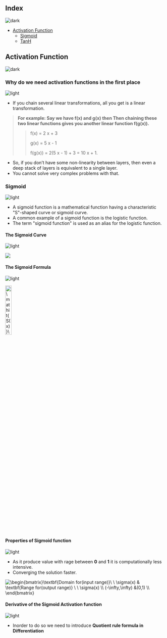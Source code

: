 ## Index
![dark](https://user-images.githubusercontent.com/12748752/136802585-2ef5b7ff-ddbc-417f-b963-ca233db3ded1.png)
* [Activation Function](#activation-function)
   * [Sigmoid](#sigmoid)
   * [TanH](#tanh)






## Activation Function
![dark](https://user-images.githubusercontent.com/12748752/136802585-2ef5b7ff-ddbc-417f-b963-ca233db3ded1.png)

### Why do we need activation functions in the first place
![light](https://user-images.githubusercontent.com/12748752/136802581-e8e0607f-3472-44f7-a8b2-8ba82a0f8070.png)
* If you chain several linear transformations, all you get is a linear transformation.
> **For example: Say we have f(x) and g(x) then Then chaining these two linear functions gives you another linear function f(g(x)).**
>> f(x) = 2 x + 3 
>> 
>> g(x) = 5 x - 1 
>> 
>> f(g(x)) = 2(5 x - 1) + 3 = 10 x + 1.
>
> 
> 
* So, if you don’t have some non-linearity between layers, then even a deep stack of layers is equivalent to a single layer.
* You cannot solve very complex problems with that.

### Sigmoid
![light](https://user-images.githubusercontent.com/12748752/136802581-e8e0607f-3472-44f7-a8b2-8ba82a0f8070.png)
* A sigmoid function is a mathematical function having a characteristic "S"-shaped curve or sigmoid curve.
* A common example of a sigmoid function is the logistic function.
* The term "sigmoid function" is used as an alias for the logistic function.


#### The Sigmoid Curve
![light](https://user-images.githubusercontent.com/12748752/136802581-e8e0607f-3472-44f7-a8b2-8ba82a0f8070.png)

 <img src="https://upload.wikimedia.org/wikipedia/commons/thumb/8/88/Logistic-curve.svg/480px-Logistic-curve.svg.png"/>
 
#### The Sigmoid Formula
![light](https://user-images.githubusercontent.com/12748752/136802581-e8e0607f-3472-44f7-a8b2-8ba82a0f8070.png)

<img src="https://latex.codecogs.com/svg.image?\mathit{S(x)}\&space;=&space;\&space;\frac{1}{1&plus;e^{-x}}" title="\mathit{S(x)}\ = \ \frac{1}{1+e^{-x}}" width=20% />

#### Properties of Sigmoid function
![light](https://user-images.githubusercontent.com/12748752/136802581-e8e0607f-3472-44f7-a8b2-8ba82a0f8070.png)
* As it produce value with rage between **0** and **1** it is computationally less intensive.
* Converging the solution faster.
<img src="https://latex.codecogs.com/svg.image?\begin{bmatrix}\textbf{Domain&space;for(input&space;range)}\&space;\&space;\sigma(x)&space;&&space;\textbf{Range&space;for(output&space;range)}&space;\&space;\&space;\sigma(x)&space;&space;\\&space;(-\infty,\infty)&space;&(0,1)&space;&space;\\&space;\end{bmatrix}&space;" title="\begin{bmatrix}\textbf{Domain for(input range)}\ \ \sigma(x) & \textbf{Range for(output range)} \ \ \sigma(x) \\ (-\infty,\infty) &(0,1) \\ \end{bmatrix} " />

#### Derivative of the Sigmoid Activation function 
![light](https://user-images.githubusercontent.com/12748752/136802581-e8e0607f-3472-44f7-a8b2-8ba82a0f8070.png)
* Inorder to do so we need to introduce **Quotient rule formula in Differentiation**
 > 
